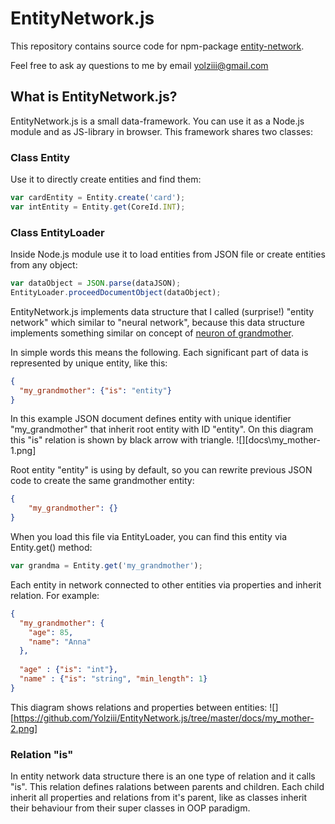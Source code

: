 # EntityNetwork.js

This repository contains source code for npm-package [entity-network](https://www.npmjs.com/package/entity-network).

Feel free to ask ay questions to me by email [yolziii@gmail.com](mailto:yolziii@gmail.com?subject=EntityNetwork.js)

## What is EntityNetwork.js?

EntityNetwork.js is a small data-framework. You can use it as a Node.js module and as JS-library in browser. 
This framework shares two classes: 

### Class Entity
Use it to directly create entities and find them:
```javascript
var cardEntity = Entity.create('card');
var intEntity = Entity.get(CoreId.INT);
```

### Class EntityLoader
Inside Node.js module use it to load entities from JSON file or create entities from any object:
```javascript
var dataObject = JSON.parse(dataJSON);
EntityLoader.proceedDocumentObject(dataObject);
```

EntityNetwork.js implements data structure that I called (surprise!) "entity network" which similar to "neural network", because this data structure implements something similar on concept of [neuron of grandmother](https://www.google.com.ua/search?q=Christof+Koch+Biophysics+of+Computation%3A+Information+Processing+in+Single+Neurons). 

In simple words this means the following. Each significant part of data is represented by unique entity, like this:
```json
{
  "my_grandmother": {"is": "entity"}
}
```
In this example JSON document defines entity with unique identifier "my_grandmother" that inherit root entity with ID "entity". On this diagram this "is" relation is shown by black arrow with triangle.
![][docs\my_mother-1.png]

Root entity "entity" is using by default, so you can rewrite previous JSON code to create the same grandmother entity:

```json
{
    "my_grandmother": {}
}
```
 
When you load this file via EntityLoader, you can find this entity via Entity.get() method:
```javascript
var grandma = Entity.get('my_grandmother');
```


Each entity in network connected to other entities via properties and inherit relation. For example:
```json
{
  "my_grandmother": {
    "age": 85,
    "name": "Anna"
  },
  
  "age" : {"is": "int"},
  "name" : {"is": "string", "min_length": 1}
}
```
This diagram shows relations and properties between entities:
![][https://github.com/Yolziii/EntityNetwork.js/tree/master/docs/my_mother-2.png]

### Relation "is"

In entity network data structure there is an one type of relation and it calls "is". This relation defines ralations between parents and children. Each child inherit all properties and relations from it's parent, like as classes inherit their behaviour from their super classes in OOP paradigm.
